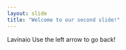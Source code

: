 ```yaml
---
layout: slide
title: "Welcome to our second slide!"
---
```

Lavinaio
Use the left arrow to go back!
